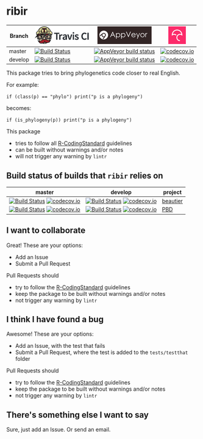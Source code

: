 # ribir

Branch|[![Travis CI logo](pics/TravisCI.png)](https://travis-ci.org)|[![AppVeyor logo](pics/AppVeyor.png)](https://www.appveyor.com)|[![Codecov logo](pics/Codecov.png)](https://www.codecov.io)
---|---|---|---
master|[![Build Status](https://travis-ci.org/richelbilderbeek/ribir.svg?branch=master)](https://travis-ci.org/richelbilderbeek/ribir)|[![AppVeyor build status](https://ci.appveyor.com/api/projects/status/github/richelbilderbeek/ribir?branch=master&svg=true)](https://ci.appveyor.com/project/richelbilderbeek/ribir)|[![codecov.io](https://codecov.io/github/richelbilderbeek/ribir/coverage.svg?branch=master)](https://codecov.io/github/richelbilderbeek/ribir/branch/master)
develop|[![Build Status](https://travis-ci.org/richelbilderbeek/ribir.svg?branch=develop)](https://travis-ci.org/richelbilderbeek/ribir)|[![AppVeyor build status](https://ci.appveyor.com/api/projects/status/github/richelbilderbeek/ribir?branch=develop&svg=true)](https://ci.appveyor.com/project/richelbilderbeek/ribir)|[![codecov.io](https://codecov.io/github/richelbilderbeek/ribir/coverage.svg?branch=develop)](https://codecov.io/github/richelbilderbeek/ribir/branch/develop)

This package tries to bring phylogenetics code closer to real English.

For example:

```
if (class(p) == "phylo") print("p is a phylogeny")
```

becomes:

```
if (is_phylogeny(p)) print("p is a phylogeny")
```

This package 
 * tries to follow all [R-CodingStandard](https://github.com/richelbilderbeek/R-CodingStandard) guidelines
 * can be built without warnings and/or notes
 * will not trigger any warning by `lintr`


## Build status of builds that `ribir` relies on

master|develop|project
---|---|---
[![Build Status](https://travis-ci.org/richelbilderbeek/beautier.svg?branch=master)](https://travis-ci.org/richelbilderbeek/beautier) [![codecov.io](https://codecov.io/github/richelbilderbeek/beautier/coverage.svg?branch=master)](https://codecov.io/github/richelbilderbeek/beautier?branch=master) | [![Build Status](https://travis-ci.org/richelbilderbeek/beautier.svg?branch=develop)](https://travis-ci.org/richelbilderbeek/beautier) [![codecov.io](https://codecov.io/github/richelbilderbeek/beautier/coverage.svg?branch=master)](https://codecov.io/github/richelbilderbeek/beautier?branch=master) | [beautier](https://github.com/richelbilderbeek/beautier)
[![Build Status](https://travis-ci.org/rsetienne/PBD.svg?branch=master)](https://travis-ci.org/rsetienne/PBD) [![codecov.io](https://codecov.io/github/rsetienne/PBD/coverage.svg?branch=master)](https://codecov.io/github/rsetienne/PBD?branch=master) | [![Build Status](https://travis-ci.org/rsetienne/PBD.svg?branch=develop)](https://travis-ci.org/rsetienne/PBD) [![codecov.io](https://codecov.io/github/rsetienne/PBD/coverage.svg?branch=master)](https://codecov.io/github/rsetienne/PBD?branch=master) | [PBD](https://github.com/rsetienne/PBD)

## I want to collaborate

Great! These are your options:

 * Add an Issue
 * Submit a Pull Request

Pull Requests should
 * try to follow the [R-CodingStandard](https://github.com/richelbilderbeek/R-CodingStandard) guidelines
 * keep the package to be built without warnings and/or notes
 * not trigger any warning by `lintr`

## I think I have found a bug

Awesome! These are your options:

 * Add an Issue, with the test that fails
 * Submit a Pull Request, where the test is added to the `tests/testthat` folder

Pull Requests should
 * try to follow the [R-CodingStandard](https://github.com/richelbilderbeek/R-CodingStandard) guidelines
 * keep the package to be built without warnings and/or notes
 * not trigger any warning by `lintr`

## There's something else I want to say

Sure, just add an Issue. Or send an email.
